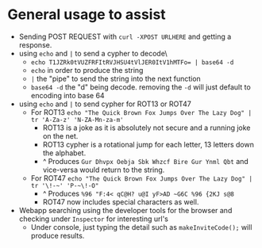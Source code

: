 # General usage to assist

- Sending POST REQUEST with `curl -XPOST URLHERE` and getting a response.
- using `echo` and `|` to send a cypher to decode\
   * `echo T1JZRk0tVUZFRFItRVJHSU4tVlJER0ItV1hMTFo= | base64 -d`
   * `echo` in order to produce the string
   * `|` the "pipe" to send the string into the next function
   * `base64 -d` the "d" being decode. removing the `-d` will just default to encoding into base 64
- using `echo` and `|` to send cypher for ROT13 or ROT47
   * For ROT13 `echo "The Quick Brown Fox Jumps Over The Lazy Dog" | tr 'A-Za-z' 'N-ZA-Mn-za-m'`
      * ROT13 is a joke as it is absolutely not secure and a running joke on the net.
      * ROT13 cypher is a rotational jump for each letter, 13 letters down the alphabet.
      * ^ Produces `Gur Dhvpx Oebja Sbk Whzcf Bire Gur Ynml Qbt`  and vice-versa would return to the string.
   * For ROT47 `echo "The Quick Brown Fox Jumps Over The Lazy Dog" | tr '\!-~' 'P-~\!-O"`
      * ^ Produces `%96 "F:4< qC@H? u@I yF>AD ~G6C %96 {2KJ s@8`
      * ROT47 now includes special characters as well.
- Webapp searching using the developer tools for the browser and checking under `Inspector` for interesting url's
   * Under console, just typing the detail such as `makeInviteCode();` will produce results.
   